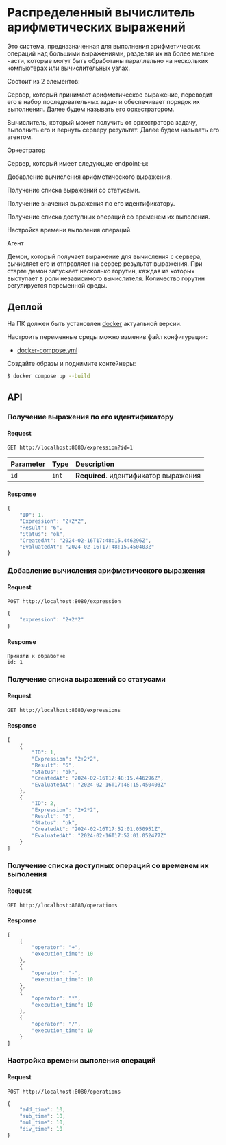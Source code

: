 # Распределенный вычислитель арифметических выражений

Это система, предназначенная для выполнения арифметических операций над большими выражениями, разделяя их на более мелкие части, которые могут быть обработаны параллельно на нескольких компьютерах или вычислительных узлах.

Состоит из 2 элементов:

Сервер, который принимает арифметическое выражение, переводит его в набор последовательных задач и обеспечивает порядок их выполнения. Далее будем называть его оркестратором.

Вычислитель, который может получить от оркестратора задачу, выполнить его и вернуть серверу результат. Далее будем называть его агентом.

Оркестратор

Сервер, который имеет следующие endpoint-ы:

Добавление вычисления арифметического выражения.

Получение списка выражений со статусами.

Получение значения выражения по его идентификатору.

Получение списка доступных операций со временем их выполения.

Настройка времени выполения операций.

Агент

Демон, который получает выражение для вычисления с сервера, вычисляет его и отправляет на сервер результат выражения. При старте демон запускает несколько горутин, каждая из которых выступает в роли независимого вычислителя. Количество горутин регулируется переменной среды.

## Деплой

На ПК должен быть установлен [docker](https://www.docker.com/) актуальной версии.

Настроить переменные среды можно изменив файл конфигурации:
- [docker-compose.yml](https://github.com/f1rezy/distributed-calculator/blob/main/docker-compose.yml)

Создайте образы и поднимите контейнеры:

```sh
$ docker compose up --build
```

## API

### Получение выражения по его идентификатору

#### Request

```http
GET http://localhost:8080/expression?id=1
```

| Parameter | Type | Description |
| :--- | :--- | :--- |
| `id` | `int` | **Required**. идентификатор выражения |

#### Response

```javascript
{
    "ID": 1,
    "Expression": "2+2*2",
    "Result": "6",
    "Status": "ok",
    "CreatedAt": "2024-02-16T17:48:15.446296Z",
    "EvaluatedAt": "2024-02-16T17:48:15.450403Z"
}
```

### Добавление вычисления арифметического выражения

#### Request

```http
POST http://localhost:8080/expression
```

```javascript
{
    "expression": "2+2*2"
}
```

#### Response

```
Приняли к обработке
id: 1
```

### Получение списка выражений со статусами

#### Request

```http
GET http://localhost:8080/expressions
```

#### Response

```javascript
[
    {
        "ID": 1,
        "Expression": "2+2*2",
        "Result": "6",
        "Status": "ok",
        "CreatedAt": "2024-02-16T17:48:15.446296Z",
        "EvaluatedAt": "2024-02-16T17:48:15.450403Z"
    },
    {
        "ID": 2,
        "Expression": "2+2*2",
        "Result": "6",
        "Status": "ok",
        "CreatedAt": "2024-02-16T17:52:01.050951Z",
        "EvaluatedAt": "2024-02-16T17:52:01.052477Z"
    }
]
```

### Получение списка доступных операций со временем их выполения

#### Request

```http
GET http://localhost:8080/operations
```

#### Response

```javascript
[
    {
        "operator": "+",
        "execution_time": 10
    },
    {
        "operator": "-",
        "execution_time": 10
    },
    {
        "operator": "*",
        "execution_time": 10
    },
    {
        "operator": "/",
        "execution_time": 10
    }
]
```

### Настройка времени выполения операций

#### Request

```http
POST http://localhost:8080/operations
```

```javascript
{
    "add_time": 10,
    "sub_time": 10,
    "mul_time": 10,
    "div_time": 10
}
```

